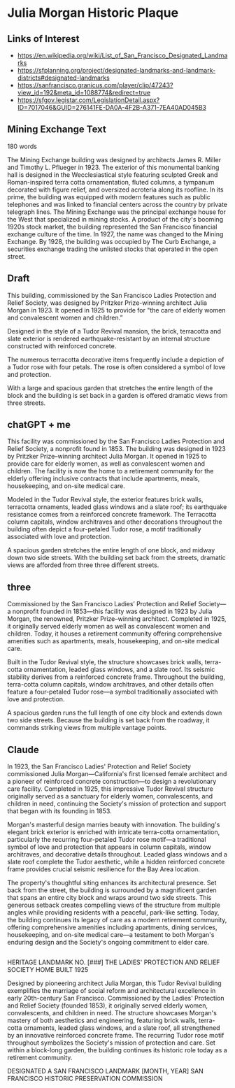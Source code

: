 # Julia Morgan Historic Plaque

## Links of Interest

* https://en.wikipedia.org/wiki/List_of_San_Francisco_Designated_Landmarks
* https://sfplanning.org/project/designated-landmarks-and-landmark-districts#designated-landmarks
* https://sanfrancisco.granicus.com/player/clip/47243?view_id=192&meta_id=1088774&redirect=true
* https://sfgov.legistar.com/LegislationDetail.aspx?ID=7017046&GUID=276141FE-DA0A-4F2B-A371-7EA40AD045B3


## Mining Exchange Text

180 words


The Mining Exchange building was designed by architects James R. Miller and Timothy L. Pflueger in 1923. The exterior of this monumental banking hall is designed in the Wecclesiastical style featuring sculpted Greek and Roman-inspired terra cotta ornamentation, fluted columns, a tympanum decorated with figure relief, and oversized acroteria along its roofline. In its prime, the building was equipped with modern features such as public telephones and was linked to financial centers across the country by private telegraph lines. The Mining Exchange was the principal exchange house for the West that specialized in mining stocks. A product of the city's booming 1920s stock market, the building represented the San Francisco financial exchange culture of the time. In 1927, the name was changed to the Mining Exchange. By 1928, the building was occupied by The Curb Exchange, a securities exchange trading the unlisted stocks that operated in the open street.


## Draft

This building, commissioned by the San Francisco Ladies Protection and Relief Society, was designed by Pritzker Prize-winning architect Julia Morgan in 1923. It opened in 1925 to provide for "the care of elderly women and convalescent women and children.”

Designed in the style of a Tudor Revival mansion, the brick, terracotta and slate exterior is rendered earthquake-resistant by an internal structure constructed with reinforced concrete.

The numerous terracotta decorative items frequently include a depiction of a Tudor rose with four petals. The rose is often considered a symbol of love and protection.

With a large and spacious garden that stretches the entire length of the block and the building is set back in a garden is offered dramatic views from three streets.

## chatGPT + me

This facility was commissioned by the San Francisco Ladies Protection and Relief Society, a nonprofit found in 1853. The building was designed in 1923 by Pritzker Prize–winning architect Julia Morgan. It opened in 1925 to provide care for elderly women, as well as convalescent women and children. The facility is now the home to a retirement community for the elderly offering inclusive contracts that include apartments, meals, housekeeping, and on-site medical care.

Modeled in the Tudor Revival style, the exterior features brick walls, terracotta ornaments, leaded glass windows and a slate roof; its earthquake resistance comes from a reinforced concrete framework. The Terracotta column capitals, window architraves and other decorations throughout the building often depict a four-petaled Tudor rose, a motif traditionally associated with love and protection.

A spacious garden stretches the entire length of one block, and midway down two side streets. With the building set back from the streets, dramatic views are afforded from three three different streets.

## three

Commissioned by the San Francisco Ladies’ Protection and Relief Society—a nonprofit founded in 1853—this facility was designed in 1923 by Julia Morgan, the renowned, Pritzker Prize–winning architect. Completed in 1925, it originally served elderly women as well as convalescent women and children. Today, it houses a retirement community offering comprehensive amenities such as apartments, meals, housekeeping, and on-site medical care.

Built in the Tudor Revival style, the structure showcases brick walls, terra-cotta ornamentation, leaded glass windows, and a slate roof. Its seismic stability derives from a reinforced concrete frame. Throughout the building, terra-cotta column capitals, window architraves, and other details often feature a four-petaled Tudor rose—a symbol traditionally associated with love and protection.

A spacious garden runs the full length of one city block and extends down two side streets. Because the building is set back from the roadway, it commands striking views from multiple vantage points.

## Claude

In 1923, the San Francisco Ladies' Protection and Relief Society commissioned Julia Morgan—California's first licensed female architect and a pioneer of reinforced concrete construction—to design a revolutionary care facility. Completed in 1925, this impressive Tudor Revival structure originally served as a sanctuary for elderly women, convalescents, and children in need, continuing the Society's mission of protection and support that began with its founding in 1853.

Morgan's masterful design marries beauty with innovation. The building's elegant brick exterior is enriched with intricate terra-cotta ornamentation, particularly the recurring four-petaled Tudor rose motif—a traditional symbol of love and protection that appears in column capitals, window architraves, and decorative details throughout. Leaded glass windows and a slate roof complete the Tudor aesthetic, while a hidden reinforced concrete frame provides crucial seismic resilience for the Bay Area location.

The property's thoughtful siting enhances its architectural presence. Set back from the street, the building is surrounded by a magnificent garden that spans an entire city block and wraps around two side streets. This generous setback creates compelling views of the structure from multiple angles while providing residents with a peaceful, park-like setting. Today, the building continues its legacy of care as a modern retirement community, offering comprehensive amenities including apartments, dining services, housekeeping, and on-site medical care—a testament to both Morgan's enduring design and the Society's ongoing commitment to elder care.

##

HERITAGE LANDMARK NO. [###]
THE LADIES' PROTECTION AND RELIEF SOCIETY HOME
BUILT 1925

Designed by pioneering architect Julia Morgan, this Tudor Revival building exemplifies the marriage of social reform and architectural excellence in early 20th-century San Francisco. Commissioned by the Ladies' Protection and Relief Society (founded 1853), it originally served elderly women, convalescents, and children in need. The structure showcases Morgan's mastery of both aesthetics and engineering, featuring brick walls, terra-cotta ornaments, leaded glass windows, and a slate roof, all strengthened by an innovative reinforced concrete frame. The recurring Tudor rose motif throughout symbolizes the Society's mission of protection and care. Set within a block-long garden, the building continues its historic role today as a retirement community.

DESIGNATED A SAN FRANCISCO LANDMARK
[MONTH, YEAR]
SAN FRANCISCO HISTORIC PRESERVATION COMMISSION 

